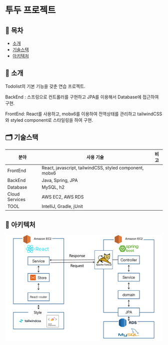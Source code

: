 # 투두 프로젝트



## 📑 목차

- [소개](#-소개)
- [기술스택](#-기술스택)
- [아키텍처](#-아키텍처)



## 📍 소개

Todolist의 기본 기능을 갖춘 연습 프로젝트.

BackEnd : 스프링으로 컨트롤러를 구현하고 JPA를 이용해서 Database에 접근하여 구현.

FrontEnd: React를 사용하고, mobx6를 이용하여 전역상태를 관리하고 tailwindCSS와 styled component로 스타일링을 하여 구현.

## 🗂 기술스택

| 분야           | 사용 기술                                               | 비고 |
| -------------- | ------------------------------------------------------- | ---- |
| FrontEnd       | React, javascript, tailwindCSS, styled component, mobx6 |      |
| BackEnd        | Java, Spring, JPA                                       |      |
| Database       | MySQL, h2                                               |      |
| Cloud Services | AWS EC2, AWS RDS                                        |      |
| TOOL           | IntelliJ, Gradle, jUnit                                 |      |



## 🧩 아키텍처

![image-20210823200443510](./images/architecture.png) 
